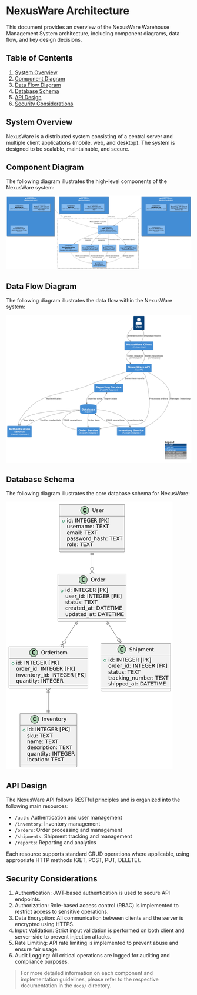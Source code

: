 # NexusWare Architecture

This document provides an overview of the NexusWare Warehouse Management System architecture, including component diagrams, data flow, and key design decisions.

## Table of Contents

1. [System Overview](#system-overview)
2. [Component Diagram](#component-diagram)
3. [Data Flow Diagram](#data-flow-diagram)
4. [Database Schema](#database-schema)
5. [API Design](#api-design)
6. [Security Considerations](#security-considerations)

## System Overview

NexusWare is a distributed system consisting of a central server and multiple client applications (mobile, web, and desktop). The system is designed to be scalable, maintainable, and secure.

## Component Diagram

The following diagram illustrates the high-level components of the NexusWare system:

![Component Diagram](diagrams/component_diagram.png)

## Data Flow Diagram
The following diagram illustrates the data flow within the NexusWare system:

![Data Flow Diagram](diagrams/data_flow_diagram.png)

## Database Schema
The following diagram illustrates the core database schema for NexusWare:

![Database Schema](diagrams/database_schema.png)

## API Design
The NexusWare API follows RESTful principles and is organized into the following main resources:

* `/auth`: Authentication and user management
* `/inventory`: Inventory management
* `/orders`: Order processing and management
* `/shipments`: Shipment tracking and management
* `/reports`: Reporting and analytics

Each resource supports standard CRUD operations where applicable, using appropriate HTTP methods (GET, POST, PUT, DELETE).

## Security Considerations

1. Authentication: JWT-based authentication is used to secure API endpoints.
2. Authorization: Role-based access control (RBAC) is implemented to restrict access to sensitive operations.
3. Data Encryption: All communication between clients and the server is encrypted using HTTPS.
4. Input Validation: Strict input validation is performed on both client and server-side to prevent injection attacks.
5. Rate Limiting: API rate limiting is implemented to prevent abuse and ensure fair usage.
6. Audit Logging: All critical operations are logged for auditing and compliance purposes.

> For more detailed information on each component and implementation guidelines, please refer to the respective documentation in the `docs/` directory.

